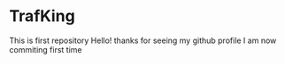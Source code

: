 # TrafKing
This is first repository
Hello! thanks for seeing my github profile
I am now commiting first time
